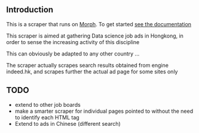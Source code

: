 
Introduction 
--
This is a scraper that runs on [Morph](https://morph.io). To get started [see the documentation](https://morph.io/documentation)

This scraper is aimed at gathering Data science job ads in Hongkong, in order to sense the increasing activity of this discipline 

This can obviously be adapted to any other country ...

The scraper actually scrapes search results obtained from engine indeed.hk, and scrapes further the actual ad page for some sites only

TODO
-- 
- extend to other job boards
- make a smarter scraper for individual pages pointed to without the need to identify each HTML tag 
- Extend to ads in Chinese (different search)
